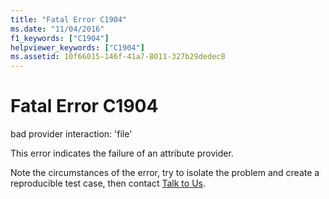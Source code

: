 ```yaml
---
title: "Fatal Error C1904"
ms.date: "11/04/2016"
f1_keywords: ["C1904"]
helpviewer_keywords: ["C1904"]
ms.assetid: 10f66015-146f-41a7-8011-327b29dedec8
---
```

# Fatal Error C1904

bad provider interaction: 'file'

This error indicates the failure of an attribute provider.

Note the circumstances of the error, try to isolate the problem and create a reproducible test case, then contact [Talk to Us](/visualstudio/ide/talk-to-us).